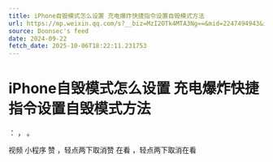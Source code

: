 ```yaml
---
title: iPhone自毁模式怎么设置 充电爆炸快捷指令设置自毁模式方法
url: https://mp.weixin.qq.com/s?__biz=MzI2OTk4MTA3Ng==&mid=2247494943&idx=3&sn=2924ade74c99b7272352e4f3f9ac6955
source: Doonsec's feed
date: 2024-09-22
fetch_date: 2025-10-06T18:22:11.231753
---
```


# iPhone自毁模式怎么设置 充电爆炸快捷指令设置自毁模式方法

：
，
。

视频
小程序
赞
，轻点两下取消赞
在看
，轻点两下取消在看